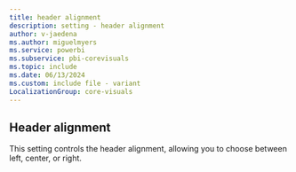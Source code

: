 ```yaml
---
title: header alignment
description: setting - header alignment
author: v-jaedena
ms.author: miguelmyers
ms.service: powerbi
ms.subservice: pbi-corevisuals
ms.topic: include
ms.date: 06/13/2024
ms.custom: include file - variant
LocalizationGroup: core-visuals
---
```

## Header alignment

This setting controls the header alignment, allowing you to choose between left, center, or right.
